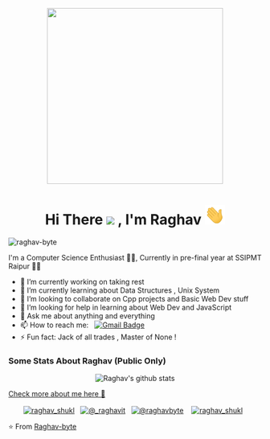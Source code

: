 <p align="Center" ><img src="https://camo.githubusercontent.com/3b7c592ede97b6138ffd4b1cc1541c2f3b11fd39/687474703a2f2f33312e6d656469612e74756d626c722e636f6d2f31376665613932306666333665663466356238373764353231366137616164392f74756d626c725f6d6f39786a65387a5a34317163626975666f315f313238302e676966" height="350px" width ="350px"></p>


<h1 align="Center">  Hi There <img src="https://media.giphy.com/media/WUlplcMpOCEmTGBtBW/giphy.gif" width="40px"> , I'm Raghav <img src="https://raw.githubusercontent.com/ABSphreak/ABSphreak/master/gifs/Hi.gif" width="40px" /> </h1>
<p align="left"> <img src="https://komarev.com/ghpvc/?username=raghav-byte" alt="raghav-byte" /> </p>

I'm a Computer Science Enthusiast  👨‍💻, Currently in pre-final year  at SSIPMT Raipur 👨‍🎓

- 🔭 I’m currently working on taking rest  
- 🌱 I’m currently learning about Data Structures , Unix System 
- 👯 I’m looking to collaborate on Cpp projects and Basic Web Dev stuff
- 🤔 I’m looking for help in learning about Web Dev and JavaScript 
- 💬 Ask me about anything and everything 
- 📫 How to reach me: &nbsp;&nbsp;[![Gmail Badge](https://img.shields.io/badge/-Gmail-c14438?style=flat-square&logo=Gmail&logoColor=white&link=mailto:shuklaraghav321.com)](mailto:shuklaraghav321@gmail.com)
- ⚡ Fun fact: Jack of all trades , Master of None ! 


### Some Stats About Raghav (Public Only)
<p align="center" >
<img alt="Raghav's github stats" src="https://github-readme-stats.vercel.app/api?username=Raghav-byte&show_icons=true&theme=merko"  > </p>

<a href="https://sourcerer.io/Raghav-byte">Check more about me here 🌟 </a>

<p align="center">
<a href="https://www.linkedin.com/in/raghav-byte/" target="_blank"><img align="center" src="https://cdn.jsdelivr.net/npm/simple-icons@3.1.0/icons/linkedin.svg" alt="raghav_shukl" height="25" width="25" /></a>&nbsp;&nbsp;
<a href="https://twitter.com/_raghavit" target="_blank"><img align="center" src="https://cdn.jsdelivr.net/npm/simple-icons@3.0.1/icons/twitter.svg" alt="@_raghavit" height="25" width="25" /></a>&nbsp;&nbsp;
<a href="https://dev.to/raghavbyte" target="_blank"><img align="center" src="https://cdn.jsdelivr.net/npm/simple-icons@3.0.1/icons/dev-dot-to.svg" alt="@raghavbyte" height="25" width="25" /></a> &nbsp;&nbsp;
<a href="https://instagram.com/raghav_shukl" target="_blank"><img align="center" src="https://cdn.jsdelivr.net/npm/simple-icons@3.0.1/icons/instagram.svg" alt="raghav_shukl" height="25" width="25" /></a>&nbsp;&nbsp;
</p>


⭐️ From [Raghav-byte](https://github.com/Raghav-byte)

